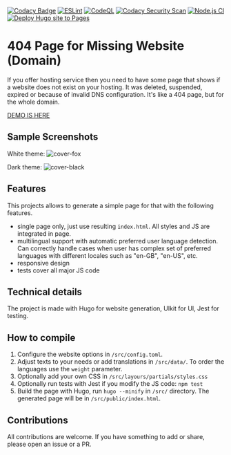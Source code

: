 [![Codacy Badge](https://api.codacy.com/project/badge/Grade/cca1e0cef28a470cbbc1d3c0c877ca89)](https://app.codacy.com/gh/walitoff/website-not-found?utm_source=github.com&utm_medium=referral&utm_content=walitoff/website-not-found&utm_campaign=Badge_Grade)
[![ESLint](https://github.com/walitoff/website-not-found/actions/workflows/eslint.yml/badge.svg)](https://github.com/walitoff/website-not-found/actions/workflows/eslint.yml) [![CodeQL](https://github.com/walitoff/website-not-found/actions/workflows/github-code-scanning/codeql/badge.svg)](https://github.com/walitoff/website-not-found/actions/workflows/github-code-scanning/codeql) [![Codacy Security Scan](https://github.com/walitoff/website-not-found/actions/workflows/codacy.yml/badge.svg?branch=main)](https://github.com/walitoff/website-not-found/actions/workflows/codacy.yml) [![Node.js CI](https://github.com/walitoff/website-not-found/actions/workflows/node.js.yml/badge.svg)](https://github.com/walitoff/website-not-found/actions/workflows/node.js.yml) [![Deploy Hugo site to Pages](https://github.com/walitoff/website-not-found/actions/workflows/hugo.yml/badge.svg)](https://github.com/walitoff/website-not-found/actions/workflows/hugo.yml)

# 404 Page for Missing Website (Domain)

If you offer hosting service then you need to have some page that
shows if a website does not exist on your hosting.
It was deleted, suspended, expired or because of invalid DNS configuration.
It's like a 404 page, but for the whole domain.

[DEMO IS HERE](https://walitoff.github.io/website-not-found/)

## Sample Screenshots

White theme:
![cover-fox](https://user-images.githubusercontent.com/16267156/228639743-9014d738-6094-4c04-8104-42767944e810.jpg)

Dark theme:
![cover-black](https://user-images.githubusercontent.com/16267156/228639882-75735f9c-f422-4f8d-ae2e-5a92aeb2aa23.jpg)

## Features

This projects allows to generate a simple page for that with the following
features.

*   single page only, just use resulting `index.html`.
    All styles and JS are integrated in page.
*   multilingual support with automatic preferred user language detection.
    Can correctly handle cases when user has complex set of preferred
    languages with different locales such as "en-GB", "en-US", etc.
*   responsive design
*   tests cover all major JS code

## Technical details

The project is made with Hugo for website generation, UIkit for UI, Jest for testing.

## How to compile

1.  Configure the website options in `/src/config.toml`.
2.  Adjust texts to your needs or add translations in `/src/data/`.
    To order the languages use the `weight` parameter.
3.  Optionally add your own CSS in `/src/layours/partials/styles.css`
4.  Optionally run tests with Jest if you modify the JS code: `npm test`
5.  Build the page with Hugo, run `hugo --minify` in `/src/` directory.
    The generated page will be in `/src/public/index.html`.

## Contributions

All contributions are welcome.
If you have something to add or share, please open an issue or a PR.
